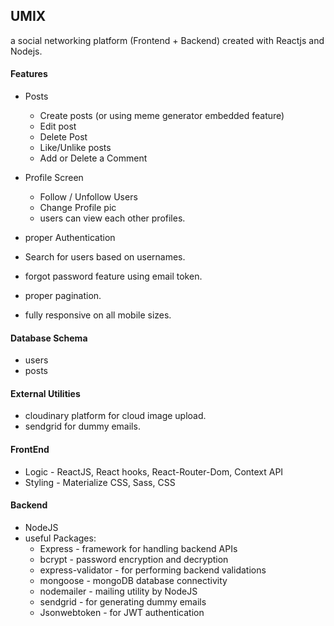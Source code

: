 ## UMIX

a social networking platform (Frontend + Backend) created with Reactjs and Nodejs.

#### Features

- Posts
  - Create posts (or using meme generator embedded feature)
  - Edit post
  - Delete Post
  - Like/Unlike posts
  - Add or Delete a Comment

- Profile Screen
  - Follow / Unfollow Users
  - Change Profile pic
  - users can view each other profiles.

- proper Authentication
- Search for users based on usernames.
- forgot password feature using email token.
- proper pagination.
- fully responsive on all mobile sizes.

#### Database Schema 

- users
- posts

#### External Utilities

- cloudinary platform for cloud image upload.
- sendgrid for dummy emails.

#### FrontEnd

- Logic - ReactJS, React hooks, React-Router-Dom, Context API
- Styling - Materialize CSS, Sass, CSS

#### Backend

- NodeJS 
- useful Packages:
  - Express - framework for handling backend APIs
  - bcrypt - password encryption and decryption
  - express-validator - for performing backend validations
  - mongoose - mongoDB database connectivity
  - nodemailer - mailing utility by NodeJS
  - sendgrid - for generating dummy emails
  - Jsonwebtoken - for JWT authentication






